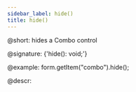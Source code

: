 ```yaml
---
sidebar_label: hide()
title: hide()
---          
```


@short: hides a Combo control

@signature: {'hide(): void;'}

@example:
form.getItem("combo").hide(); 

@descr:
